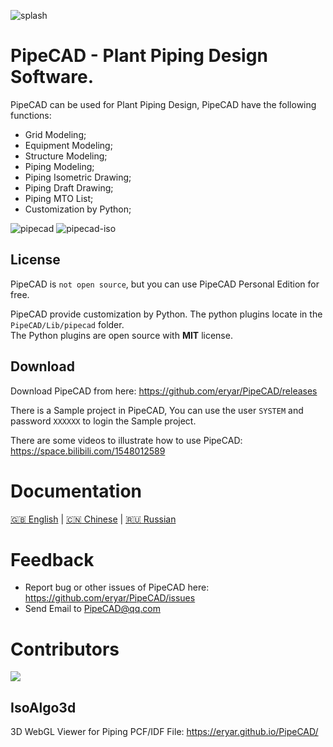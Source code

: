![splash](https://user-images.githubusercontent.com/8439181/157780560-6072adf3-f643-4c7a-bfa9-73a01f3f6d34.png)

# PipeCAD -  Plant Piping Design Software.
PipeCAD can be used for Plant Piping Design, PipeCAD have the following functions:
* Grid Modeling;
* Equipment Modeling;
* Structure Modeling;
* Piping Modeling;
* Piping Isometric Drawing;
* Piping Draft Drawing;
* Piping MTO List;
* Customization by Python;

![pipecad](https://user-images.githubusercontent.com/8439181/157781485-91cc6829-d2cc-495a-8658-e2c9465a9396.png)
![pipecad-iso](https://user-images.githubusercontent.com/8439181/164581718-2a5c6e14-0246-4b2d-a5d4-4d129c79976c.png)

## License
PipeCAD is <code>not open source</code>, but you can use PipeCAD Personal Edition for free.

PipeCAD provide customization by Python. The python plugins locate in the 
<code>PipeCAD/Lib/pipecad</code> folder. <br>
The Python plugins are open source with <strong>MIT</strong> license.

## Download
Download PipeCAD from here: https://github.com/eryar/PipeCAD/releases

There is a Sample project in PipeCAD, You can use the user <code>SYSTEM</code> and password <code>XXXXXX</code> to login the Sample project.

There are some videos to illustrate how to use PipeCAD: https://space.bilibili.com/1548012589

# Documentation
[:uk: English](./docs/en/index.md) | 
[:cn: Chinese](./docs/user_guide_zh.md) | 
[:ru: Russian](./docs/ru/index.md)

# Feedback
* Report bug or other issues of PipeCAD here: https://github.com/eryar/PipeCAD/issues
* Send Email to PipeCAD@qq.com

# Contributors
<a href="https://contributors-img.web.app/image?repo=eryar/PipeCAD">
  <img src="https://contributors-img.web.app/image?repo=eryar/PipeCAD" />
</a>

## IsoAlgo3d
3D WebGL Viewer for Piping PCF/IDF File: https://eryar.github.io/PipeCAD/
